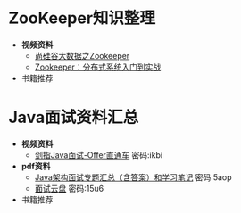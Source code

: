 # ZooKeeper知识整理

   - **视频资料**
      - [尚硅谷大数据之Zookeeper](https://www.bilibili.com/video/av32093417)
      - [Zookeeper：分布式系统入门到实战](https://www.youtube.com/watch?v=BhosKsE8up8)
  - 书籍推荐
  


# Java面试资料汇总

  - **视频资料**
     - [剑指Java面试-Offer直通车](https://pan.baidu.com/s/1IbvqHMCtma0ZSOH4qWskWQ) 密码:ikbi
  - **pdf资料**
     - [Java架构面试专题汇总（含答案）和学习笔记](https://pan.baidu.com/s/1tX_JIrxntE_lys5Tc-Bzvg)  密码:5aop
     - [面试云盘](ttps://pan.baidu.com/s/1iFGGWc45FEY-uF1GtTsw9A)  密码:15u6
  - 书籍推荐
      

